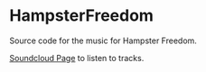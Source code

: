 HampsterFreedom
===============

Source code for the music for Hampster Freedom.

[Soundcloud Page]("https://soundcloud.com/case-ryan-talbot/epic-adventure") to listen to tracks.
